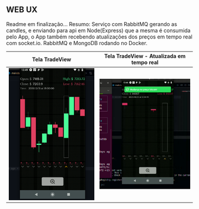 
## WEB UX
Readme em finalização... 
Resumo: Serviço com RabbitMQ gerando as candles, e enviando para api em Node(Express) que a mesma é consumida pelo App, o App também recebendo atualizações dos preços em tempo real com socket.io. RabbitMQ e MongoDB rodando no Docker.

| Tela TradeView | Tela TradeView - Atualizada em tempo real |
|:-------------------------:|:-------------------------:|
| ![Dados locais .json](github/print0.png) | ![Dados realtime RabbitMQ, NodeJS](github/print1.png) |
